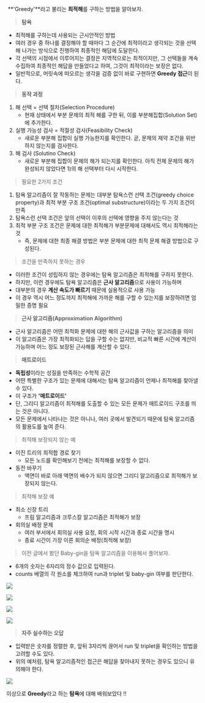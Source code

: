  **'Greedy'**라고 불리는 **최적해**를 구하는 방법을 알아보자.

> **탐욕**

-   최적해를 구하는데 사용되는 근시안적인 방법
-   여러 경우 중 하나를 결정해야 할 때마다 그 순간에 최적이라고 생각되는 것을 선택해 나가는 방식으로 진행하여 최종적인 해답에 도달한다.
-   각 선택의 시점에서 이루어지는 결정은 지역적으로는 최적이지만, 그 선택들을 계속 수집하여 최종적인 해답을 만들었다고 하여, 그것이 최적이라는 보장은 없다.
-   일반적으로, 머릿속에 떠오르는 생각을 검증 없이 바로 구현하면 **Greedy 접근**이 된다.

> **동작 과정**

1.  해 선택 = 선택 절차(Selection Procedure) 
    -   현재 상태에서 부분 문제의 최적 해를 구한 뒤, 이를 부분해집합(Solution Set)에 추가한다.
2.  실행 가능성 검사 = 적절성 검사(Feasibility Check)
    -   새로운 부분해 집합이 실행 가능한지를 확인한다. 곧, 문제의 제약 조건을 위반하지 않는지를 검사한다.
3.  해 검사 (Solutino Check)
    -   새로운 부분해 집합이 문제의 해가 되는지를 확인한다. 아직 전체 문제의 해가 완성되지 않았다면 1)의 해 선택부터 다시 시작한다.

> 필요한 2가지 조건

1.  탐욕 알고리즘이 잘 작동하는 문제는 대부분 탐욕스런 선택 조건(greedy choice property)과 최적 부분 구조 조건(optimal substructure)이라는 두 가지 조건이 만족
2.  탐욕스런 선택 조건은 앞의 선택이 이후의 선택에 영향을 주지 않는다는 것
3.  최적 부분 구조 조건은 문제에 대한 최적해가 부분문제에 대해서도 역시 최적해라는 것
    -   즉, 문제에 대한 최종 해결 방법은 부분 문제에 대한 최적 문제 해결 방법으로 구성된다.

> 조건을 만족하지 못하는 경우

-   이러한 조건이 성립하지 않는 경우에는 탐욕 알고리즘은 최적해를 구하지 못한다.
-   하지만, 이런 경우에도 탐욕 알고리즘은 **근사 알고리즘**으로 사용이 가능하며
-   대부분의 경우 **계산 속도가 빠르기** 때문에 실용적으로 사용 가능
-   이 경우 역시 어느 정도까지 최적해에 가까운 해를 구할 수 있는지를 보장하려면 엄밀한 증명 필요

> **근사 알고리즘(Approximation Algorithm)**

-   근사 알고리즘은 어떤 최적화 문제에 대한 해의 근사값을 구하는 알고리즘을 의미
-   이 알고리즘은 가장 최적화되는 답을 구할 수는 없지만, 비교적 빠른 시간에 계산이 가능하며 어느 정도 보장된 근사해를 계산할 수 있다.

> **매트로이드**

-   **독립성**이라는 성질을 만족하는 수학적 공간
-   어떤 특별한 구조가 있는 문제에 대해서는 탐욕 알고리즘이 언제나 최적해를 찾아낼 수 있다.
-   이 구조가 **'매트로이드'**
-   단, 그리디 알고리즘이 최적해를 도출할 수 있는 모든 문제가 매트로이드 구조를 띄는 것은 아니다.
-   모든 문제에서 나타나는 것은 아니나, 여러 곳에서 발견되기 때문에 탐욕 알고리즘의 활용도를 높여 준다.

> 최적해 보장되지 않는 예

-   이진 트리의 최적합 경로 찾기
    -   모든 노드를 확인해보기 전에는 최적해를 보장할 수 없다.
-   동전 바꾸기
    -   액면이 바로 아래 액면의 배수가 되지 않으면 그리디 알고리즘으로 최적해가 보장되지 않는다.

> 최적해 보장 예

-   최소 신장 트리
    -   프림 알고리즘과 크루스칼 알고리즘은 최적해가 보장
-   회의실 배정 문제
    -   여러 부서에서 회의실 사용 요청, 회의 시작 시간과 종료 시간을 명시
    -   종료 시간이 가장 이른 회의순 배정(최적해 보장)

> 이전 글에서 봤던 Baby-gin을 탐욕 알고리즘을 이용해서 풀어보자.

-   6개의 숫자는 6자리의 정수 값으로 입력된다.
-   counts 배열의 각 원소를 체크하여 run과 triplet 및 baby-gin 여부를 판단한다.

![](https://blog.kakaocdn.net/dn/bmBKom/btrJfpCrIWI/qux1KiIzcNJ9Bl0kS14xEk/img.png)

![](https://blog.kakaocdn.net/dn/ddFQZb/btrJcE1dqOt/yloDNoKzH1BxoEUgPpTxBK/img.png)

![](https://blog.kakaocdn.net/dn/bBisXo/btrI9mfGNxu/jR5zrzBBMgVBElZp3LLoVK/img.png)

![](https://blog.kakaocdn.net/dn/76PYJ/btrJhktoQqt/2c1BgY0mtnjsvr0HZQH16k/img.png)

> **자주 실수하는 오답**

-   입력받은 숫자를 정렬한 후, 앞뒤 3자리씩 끊어서 run 및 triplet을 확인하는 방법을 고려할 수도 있다.
-   위의 예처럼, 탐욕 알고리즘적인 접근은 해답을 찾아내지 못하는 경우도 있으니 유의해야 한다.

![](https://blog.kakaocdn.net/dn/9lq0z/btrJcFZ6UGX/x6slGtK4HP9XQgXrYHtuqk/img.png)

이상으로 **Greedy**라고 하는 **탐욕**에 대해 배워보았다 !!